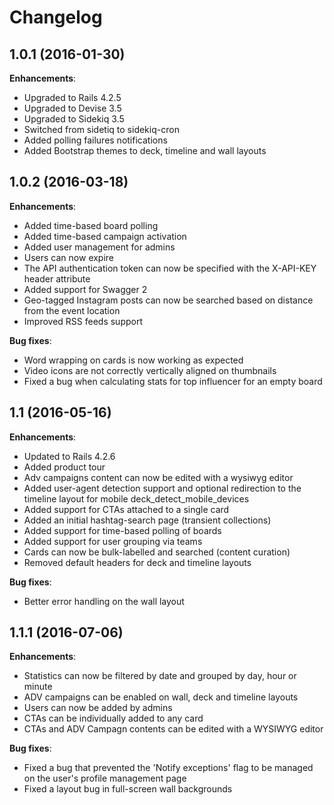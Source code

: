 # Changelog

## 1.0.1 (2016-01-30)

**Enhancements**:

* Upgraded to Rails 4.2.5
* Upgraded to Devise 3.5
* Upgraded to Sidekiq 3.5
* Switched from sidetiq to sidekiq-cron
* Added polling failures notifications
* Added Bootstrap themes to deck, timeline and wall layouts

## 1.0.2 (2016-03-18)

**Enhancements**:

* Added time-based board polling
* Added time-based campaign activation
* Added user management for admins
* Users can now expire
* The API authentication token can now be specified with the X-API-KEY header attribute
* Added support for Swagger 2
* Geo-tagged Instagram posts can now be searched based on distance from the event location
* Improved RSS feeds support

**Bug fixes**:

* Word wrapping on cards is now working as expected
* Video icons are not correctly vertically aligned on thumbnails
* Fixed a bug when calculating stats for top influencer for an empty board

## 1.1 (2016-05-16)

**Enhancements**:

* Updated to Rails 4.2.6
* Added product tour
* Adv campaigns content can now be edited with a wysiwyg editor
* Added user-agent detection support and optional redirection to the timeline layout for mobile deck_detect_mobile_devices
* Added support for CTAs attached to a single card
* Added an initial hashtag-search page (transient collections)
* Added support for time-based polling of boards
* Added support for user grouping via teams
* Cards can now be bulk-labelled and searched (content curation)
* Removed default headers for deck and timeline layouts

**Bug fixes**:

* Better error handling on the wall layout

## 1.1.1 (2016-07-06)

**Enhancements**:

* Statistics can now be filtered by date and grouped by day, hour or minute
* ADV campaigns can be enabled on wall, deck and timeline layouts
* Users can now be added by admins
* CTAs can be individually added to any card
* CTAs and ADV Campagn contents can be edited with a WYSIWYG editor

**Bug fixes**:

* Fixed a bug that prevented the 'Notify exceptions' flag to be managed on the user's profile management page
* Fixed a layout bug in full-screen wall backgrounds
